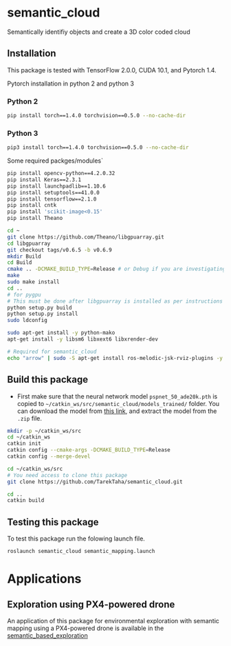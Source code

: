 # semantic_cloud
Semantically identifiy objects and create a 3D color coded cloud

## Installation
This package is tested with TensorFlow 2.0.0, CUDA 10.1, and Pytorch 1.4.  

Pytorch installation in python 2 and python 3 
### Python 2
```sh
pip install torch==1.4.0 torchvision==0.5.0 --no-cache-dir
```
### Python 3
```sh
pip3 install torch==1.4.0 torchvision==0.5.0 --no-cache-dir
```

Some required packges/modules`
```sh
pip install opencv-python==4.2.0.32
pip install Keras==2.3.1
pip install launchpadlib==1.10.6
pip install setuptools==41.0.0
pip install tensorflow==2.1.0
pip install cntk
pip install 'scikit-image<0.15'
pip install Theano

cd ~
git clone https://github.com/Theano/libgpuarray.git
cd libgpuarray
git checkout tags/v0.6.5 -b v0.6.9
mkdir Build
cd Build
cmake .. -DCMAKE_BUILD_TYPE=Release # or Debug if you are investigating a crash
make
sudo make install
cd ..
# for pygpu
# This must be done after libgpuarray is installed as per instructions above.
python setup.py build
python setup.py install
sudo ldconfig

sudo apt-get install -y python-mako
apt-get install -y libsm6 libxext6 libxrender-dev

# Required for semantic_cloud
echo "arrow" | sudo -S apt-get install ros-melodic-jsk-rviz-plugins -y
```


## Build this package
* First make sure that the neural network model `pspnet_50_ade20k.pth` is copied to `~/catkin_ws/src/semantic_cloud/models_trained/` folder. You can download the model from [this link](https://drive.google.com/drive/folders/1yS92J8LU2PChqqeGUxb0km3lA0yBF7tg?usp=sharing), and extract the model from the `.zip` file.

```sh
mkdir -p ~/catkin_ws/src
cd ~/catkin_ws
catkin init
catkin config --cmake-args -DCMAKE_BUILD_TYPE=Release
catkin config --merge-devel

cd ~/catkin_ws/src
# You need access to clone this package
git clone https://github.com/TarekTaha/semantic_cloud.git

cd ..
catkin build
```

## Testing this package
To test this package run the folowing launch file. 

```sh
roslaunch semantic_cloud semantic_mapping.launch
```

# Applications
## Exploration using PX4-powered drone
An application of this package for environmental exploration with semantic mapping using a PX4-powered drone is available in the [semantic_based_exploration](https://github.com/kucars/semantic_based_exploration)
